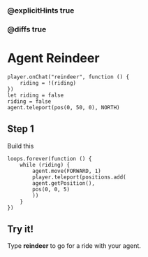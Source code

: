 ### @explicitHints true

### @diffs true

# Agent Reindeer

```template
player.onChat("reindeer", function () {
    riding = !(riding)
})
let riding = false
riding = false
agent.teleport(pos(0, 50, 0), NORTH)
```

## Step 1

Build this

```blocks
loops.forever(function () {
    while (riding) {
        agent.move(FORWARD, 1)
        player.teleport(positions.add(
        agent.getPosition(),
        pos(0, 0, 5)
        ))
    }
})
```

## Try it!

Type **reindeer** to go for a ride with your agent.